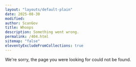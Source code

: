 ```yaml
---
layout: "layouts/default-plain"
date: 2025-08-30
modified: 
author: ScanGov
title: Whoops
description: Something went wrong.
permalink: /404.html
sitemap: "false"
eleventyExcludeFromCollections: true
---
```


We're sorry, the page you were looking for could not be found.
